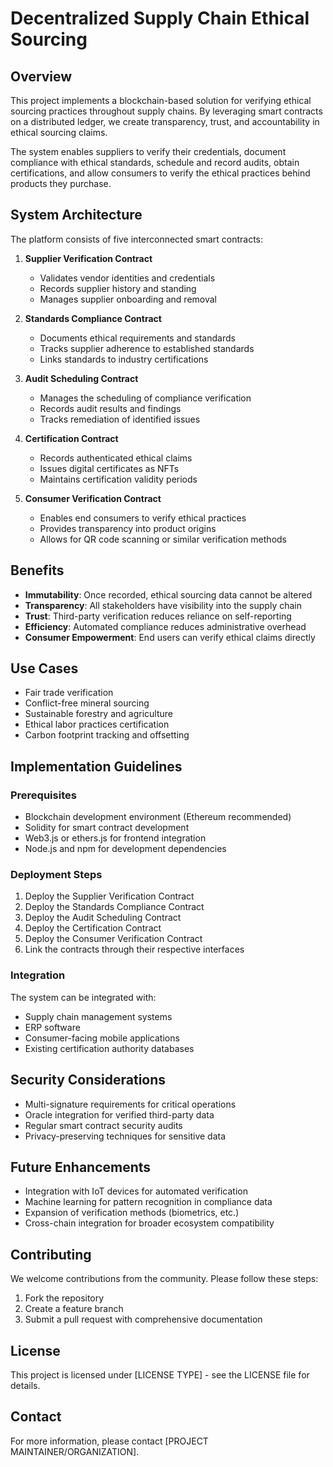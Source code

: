 # Decentralized Supply Chain Ethical Sourcing

## Overview

This project implements a blockchain-based solution for verifying ethical sourcing practices throughout supply chains. By leveraging smart contracts on a distributed ledger, we create transparency, trust, and accountability in ethical sourcing claims.

The system enables suppliers to verify their credentials, document compliance with ethical standards, schedule and record audits, obtain certifications, and allow consumers to verify the ethical practices behind products they purchase.

## System Architecture

The platform consists of five interconnected smart contracts:

1. **Supplier Verification Contract**
    - Validates vendor identities and credentials
    - Records supplier history and standing
    - Manages supplier onboarding and removal

2. **Standards Compliance Contract**
    - Documents ethical requirements and standards
    - Tracks supplier adherence to established standards
    - Links standards to industry certifications

3. **Audit Scheduling Contract**
    - Manages the scheduling of compliance verification
    - Records audit results and findings
    - Tracks remediation of identified issues

4. **Certification Contract**
    - Records authenticated ethical claims
    - Issues digital certificates as NFTs
    - Maintains certification validity periods

5. **Consumer Verification Contract**
    - Enables end consumers to verify ethical practices
    - Provides transparency into product origins
    - Allows for QR code scanning or similar verification methods

## Benefits

- **Immutability**: Once recorded, ethical sourcing data cannot be altered
- **Transparency**: All stakeholders have visibility into the supply chain
- **Trust**: Third-party verification reduces reliance on self-reporting
- **Efficiency**: Automated compliance reduces administrative overhead
- **Consumer Empowerment**: End users can verify ethical claims directly

## Use Cases

- Fair trade verification
- Conflict-free mineral sourcing
- Sustainable forestry and agriculture
- Ethical labor practices certification
- Carbon footprint tracking and offsetting

## Implementation Guidelines

### Prerequisites

- Blockchain development environment (Ethereum recommended)
- Solidity for smart contract development
- Web3.js or ethers.js for frontend integration
- Node.js and npm for development dependencies

### Deployment Steps

1. Deploy the Supplier Verification Contract
2. Deploy the Standards Compliance Contract
3. Deploy the Audit Scheduling Contract
4. Deploy the Certification Contract
5. Deploy the Consumer Verification Contract
6. Link the contracts through their respective interfaces

### Integration

The system can be integrated with:
- Supply chain management systems
- ERP software
- Consumer-facing mobile applications
- Existing certification authority databases

## Security Considerations

- Multi-signature requirements for critical operations
- Oracle integration for verified third-party data
- Regular smart contract security audits
- Privacy-preserving techniques for sensitive data

## Future Enhancements

- Integration with IoT devices for automated verification
- Machine learning for pattern recognition in compliance data
- Expansion of verification methods (biometrics, etc.)
- Cross-chain integration for broader ecosystem compatibility

## Contributing

We welcome contributions from the community. Please follow these steps:
1. Fork the repository
2. Create a feature branch
3. Submit a pull request with comprehensive documentation

## License

This project is licensed under [LICENSE TYPE] - see the LICENSE file for details.

## Contact

For more information, please contact [PROJECT MAINTAINER/ORGANIZATION].

